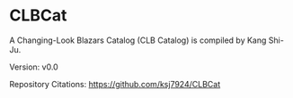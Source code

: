 # CLBCat
A Changing-Look Blazars Catalog (CLB Catalog) is compiled by Kang Shi-Ju.

Version: v0.0 

Repository Citations: https://github.com/ksj7924/CLBCat





